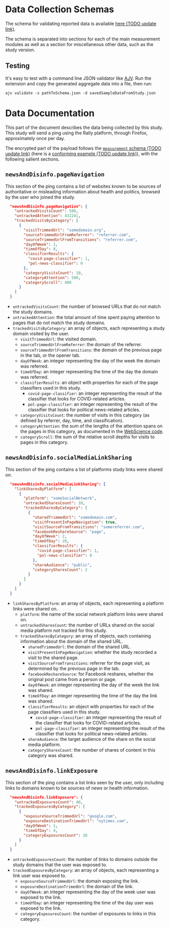 # Data Collection Schemas
The schema for validating reported data is available [here (TODO update link)](#).

The schema is separated into sections for each of the main measurement modules as well as
a section for miscellaneous other data, such as the study version.

## Testing
It's easy to test with a command line JSON validator like [AJV](https://github.com/jessedc/ajv-cli).
Run the extension and copy the generated aggregate data into a file, then run:
```
ajv validate -s pathToSchema.json -d savedSampleDataFromStudy.json
```

# Data Documentation
This part of the document describes the data being collected by this study.
This study will send a ping using the Rally platform, through Firefox, approximately once per day.

The encrypted part of the payload follows the [`measurement` schema (TODO update link)](#) (here is a [conforming example (TODO update link)](#)), with the following salient sections.

## `newsAndDisinfo.pageNavigation`
This section of the ping contains a list of websites known to be sources of authoritative or misleading information about health and politics, browsed by the user who joined the study.

```json
  "newsAndDisinfo.pageNavigation": {
    "untrackedVisitsCount": 500,
    "untrackedAttention": 431241,
    "trackedVisitsByCategory": [
      {
        "visitTrimmedUrl": "somedomain.org",
        "sourceTrimmedUrlFromReferrer": "referrer.com",
        "sourceTrimmedUrlFromTransitions": "referrer.com",
        "dayOfWeek": 1,
        "timeOfDay": 8,
        "classifierResults": {
          "covid-page-classifier": 1,
          "pol-news-classifier": 0
        },
        "categoryVisitsCount": 10,
        "categoryAttention": 500,
        "categoryScroll": 400
      }
    ]
  }
```

- `untrackedVisitsCount`: the number of browsed URLs that do not match the study domains.
- `untrackedAttention`: the total amount of time spent paying attention to pages that do not match
the study domains.
- `trackedVisitsByCategory`: an array of objects, each representing a study domain visited by the user.
   * `visitTrimmedUrl`: the visited domain.
   * `sourceTrimmedUrlFromReferrer`: the domain of the referrer.
   * `sourceTrimmedUrlFromTransitions`: the domain of the previous page in the tab, or the opener tab.
   * `dayOfWeek`: an integer representing the day of the week the domain was referred.
   * `timeOfDay`: an integer representing the time of the day the domain was referred.
   * `classifierResults`: an object with properties for each of the page classifiers used in this study.
      * `covid-page-classifier`: an integer representing the result of the classifier that looks for COVID-related articles.
      * `pol-page-classifier`: an integer representing the result of the classifier that looks for political news-related articles.
   * `categoryVisitsCount`: the number of visits in this category (as defined by referrer, day, time, and classification).
   * `categoryAttention`: the sum of the lengths of the attention spans on the pages in this category, as documented in the [WebScience code](https://github.com/mozilla-rally/web-science/blob/main/src/pageManager.js).
   * `categoryScroll`: the sum of the relative scroll depths for visits to pages in this category.

## `newsAndDisinfo.socialMediaLinkSharing`
This section of the ping contains a list of platforms study links were shared on.

```json
  "newsAndDisinfo.socialMediaLinkSharing": {
    "linkSharesByPlatform": [
      {
        "platform": "someSocialNetwork",
        "untrackedSharesCount": 10,
        "trackedSharesByCategory": [
          {
            "sharedTrimmedUrl": "somedomain.com",
            "visitPresentInPageNavigation": true,
            "visitSourceFromTransitions": "somereferrer.com",
            "facebookReshareSource": "page",
            "dayOfWeek": 2,
            "timeOfDay": 20,
            "classifierResults": {
              "covid-page-classifier": 1,
              "pol-news-classifier": 0
            },
            "shareAudience": "public",
            "categorySharesCount": 2
          }
        ]
      }
    ]
  }
```

- `linkSharesByPlatform`: an array of objects, each representing a platform links were shared on.
    * `platform`: the name of the social network platform links were shared on.
    * `untrackedSharesCount`: the number of URLs shared on the social media platform not tracked for this study.
    * `trackedSharesByCategory`: an array of objects, each containing information about the domain of the shared URL.
        * `sharedTrimmedUrl`: the domain of the shared URL.
        * `visitPresentInPageNavigation`: whether the study recorded a visit to the shared page.
        * `visitSourceFromTransitions`: referrer for the page visit, as determined by the previous page in the tab.
        * `facebookReshareSource`: for Facebook reshares, whether the original post came from a person or page.
        * `dayOfWeek`: an integer representing the day of the week the link was shared.
        * `timeOfDay`: an integer representing the time of the day the link was shared.
        * `classifierResults`: an object with properties for each of the page classifiers used in this study.
           * `covid-page-classifier`: an integer representing the result of the classifier that looks for COVID-related articles.
           * `pol-page-classifier`: an integer representing the result of the classifier that looks for political news-related articles.
        * `shareAudience`: the target audience of the share on the social media platform.
        * `categorySharesCount`: the number of shares of content in this category was shared.

## `newsAndDisinfo.linkExposure`
This section of the ping contains a list links seen by the user, only including links to domains known to be sources of news or health information.

```json
  "newsAndDisinfo.linkExposure": {
    "untrackedExposuresCount": 40,
    "trackedExposuresByCategory": [
      {
        "exposureSourceTrimmedUrl": "google.com",
        "exposureDestinationTrimedUrl": "nytimes.com",
        "dayOfWeek": 1,
        "timeOfDay": 4,
        "categoryExposuresCount": 10
      }
    ]
  }
```

- `untrackedExposuresCount`: the number of links to domains outside the study domains that the user was exposed to.
- `trackedExposuresByCategory`: an array of objects, each representing a link user was exposed to.
    * `exposureSourceTrimmedUrl`: the domain exposing the link.
    * `exposureDestinationTrimedUrl`: the domain of the link.
    * `dayOfWeek`: an integer representing the day of the week user was exposed to the link.
    * `timeOfDay`: an integer representing the time of the day user was exposed to the link.
    * `categoryExposuresCount`: the number of exposures to links in this category.

